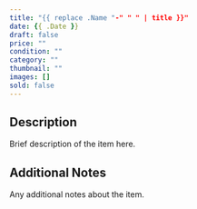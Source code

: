 ```yaml
---
title: "{{ replace .Name "-" " " | title }}"
date: {{ .Date }}
draft: false
price: ""
condition: ""
category: ""
thumbnail: ""
images: []
sold: false
---
```


## Description

Brief description of the item here.

## Additional Notes

Any additional notes about the item.